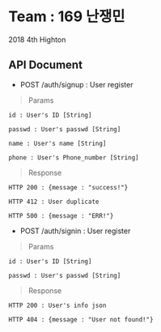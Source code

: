 # Team : 169 난쟁민
2018 4th Highton

## API Document

* POST /auth/signup : User register

> Params

    id : User's ID [String]

    passwd : User's passwd [String]

    name : User's name [String]

    phone : User's Phone_number [String]

> Response

    HTTP 200 : {message : "success!"}

    HTTP 412 : User duplicate

    HTTP 500 : {message : "ERR!"}

* POST /auth/signin : User register

> Params

    id : User's ID [String]

    passwd : User's passwd [String]

> Response

    HTTP 200 : User's info json

    HTTP 404 : {message : "User not found!"}
